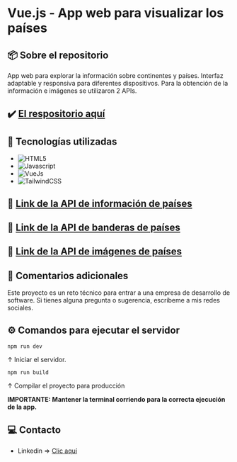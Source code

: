 # Vue.js - App web para visualizar los países

## 📦 Sobre el repositorio
App web para explorar la información sobre continentes y países. Interfaz adaptable y responsiva para diferentes dispositivos.
Para la obtención de la información e imágenes se utilizaron 2 APIs.

## ✔️ [El respositorio aquí](https://github.com/K3yJey/FrontEnd_techTest)

## 🔧 Tecnologías utilizadas
* ![HTML5](https://img.shields.io/badge/html5-%23E34F26.svg?style=for-the-badge&logo=html5&logoColor=white)
* ![Javascript](https://img.shields.io/badge/javascript-%23323330.svg?style=for-the-badge&logo=javascript&logoColor=%23F7DF1E)
* ![VueJs](https://img.shields.io/badge/vue.js-%2335495e.svg?style=for-the-badge&logo=vuedotjs&logoColor=%234FC08D)
* ![TailwindCSS](https://img.shields.io/badge/tailwindcss-%2338B2AC.svg?style=for-the-badge&logo=tailwind-css&logoColor=white)

## 🔗 [Link de la API de información de países](https://countries.trevorblades.com/)
## 🔗 [Link de la API de banderas de países](https://www.banderas-mundo.es/descargar/api)
## 🔗 [Link de la API de imágenes de países](https://pixabay.com/api/docs/)

## 📌 Comentarios adicionales
Este proyecto es un reto técnico para entrar a una empresa de desarrollo de software. Si tienes alguna pregunta o sugerencia, escríbeme a mis redes sociales.

## ⚙️ Comandos para ejecutar el servidor
``` console
npm run dev
```
↑ Iniciar el servidor.

``` console
npm run build
```
↑ Compilar el proyecto para producción

**IMPORTANTE: Mantener la terminal corriendo para la correcta ejecución de la app.**

## 💻 Contacto
* Linkedin => [Clic aquí](https://www.linkedin.com/in/kevinmadrid-dev/)